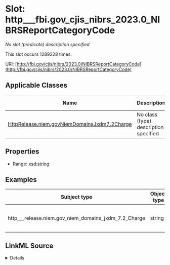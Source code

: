 

# Slot: http___fbi.gov_cjis_nibrs_2023.0_NIBRSReportCategoryCode


_No slot (predicate) description specified_






This slot occurs 1289228 times.


URI: [http://fbi.gov/cjis/nibrs/2023.0/NIBRSReportCategoryCode](http://fbi.gov/cjis/nibrs/2023.0/NIBRSReportCategoryCode)



<!-- no inheritance hierarchy -->





## Applicable Classes

| Name | Description | Modifies Slot |
| --- | --- | --- |
| [HttpRelease.niem.govNiemDomainsJxdm7.2Charge](../classes/HttpRelease.niem.govNiemDomainsJxdm7.2Charge.md) | No class (type) description specified |  yes  |







## Properties

* Range: [xsd:string](http://www.w3.org/2001/XMLSchema#string)






## Examples

| Subject type | Object type | Example subject | Example object | Occurrences |
| --- | --- | --- | --- | --- |
| http___release.niem.gov_niem_domains_jxdm_7.2_Charge | string | scales:Charge/ga-clayton-magistrate;;0:02-co-00004_c1 | GROUP B ARREST REPORT | 1289228 |




## LinkML Source

<details>

```yaml
name: http___fbi.gov_cjis_nibrs_2023.0_NIBRSReportCategoryCode
annotations:
  count:
    tag: count
    value: 1289228
description: No slot (predicate) description specified
examples:
- object:
    example_object: GROUP B ARREST REPORT
    example_object_type: string
    example_predicate: http://fbi.gov/cjis/nibrs/2023.0/NIBRSReportCategoryCode
    example_subject: scales:Charge/ga-clayton-magistrate;;0:02-co-00004_c1
    example_subject_type: http___release.niem.gov_niem_domains_jxdm_7.2_Charge
from_schema: scales-kg
rank: 1000
slot_uri: http://fbi.gov/cjis/nibrs/2023.0/NIBRSReportCategoryCode
alias: http___fbi.gov_cjis_nibrs_2023.0_NIBRSReportCategoryCode
domain_of:
- http___release.niem.gov_niem_domains_jxdm_7.2_Charge
range: string

```
</details>